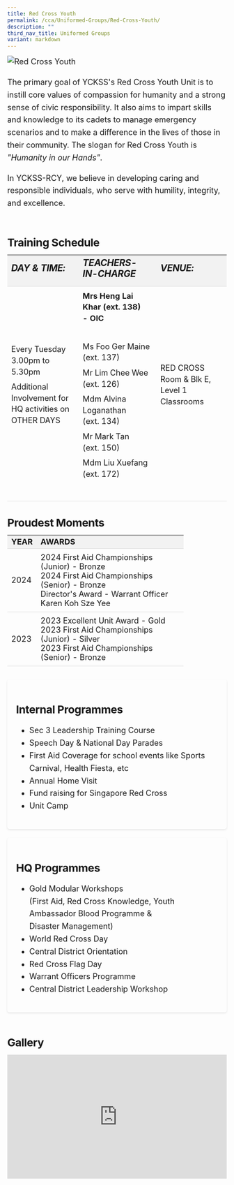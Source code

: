 ```yaml
---
title: Red Cross Youth
permalink: /cca/Uniformed-Groups/Red-Cross-Youth/
description: ""
third_nav_title: Uniformed Groups
variant: markdown
---
```

<div class="yck-component">
 <img alt="Red Cross Youth" src="https://www.yiochukangsec.moe.edu.sg/images/Our%20Curriculum/Non%20Academic%20Programmes/CoCurricular%20Activities/Uniformed%20Groups/Red%20Cross%20Youth/R1.jpg">

  <p>
    The primary goal of YCKSS's Red Cross Youth Unit is to instill core values of compassion for humanity and a strong sense of civic responsibility. 
    It also aims to impart skills and knowledge to its cadets to manage emergency scenarios and to make a difference in the lives of those in their community. 
    The slogan for Red Cross Youth is <em>"Humanity in our Hands"</em>.
  </p>
  <p>
    In YCKSS-RCY, we believe in developing caring and responsible individuals, who serve with humility, integrity, and excellence.
  </p>	
</div>

<div class="yck-component">
	<h3 class="yck-h4">Training Schedule</h3>
<table class="yck-table">
            <thead>
                <tr>
                    <th class="yck-th"><h5 class="yck-h5">DAY &amp; TIME:</h5></th>
                    <th class="yck-th"><h5 class="yck-h5">TEACHERS-IN-CHARGE</h5></th>
                     <th class="yck-th"><h5 class="yck-h5">VENUE:</h5></th>
                </tr>
            </thead>
            <tbody>
                <tr>
									<td class="yck-td"><p>Every Tuesday<br>3.00pm to 5.30pm</p>
									<p>Additional Involvement for HQ activities on OTHER DAYS</p></td>
                    <td class="yck-td">
                        <strong><p>Mrs Heng Lai Khar (ext. 138) - OIC</p></strong>
                        <p>Ms Foo Ger Maine (ext. 137)</p>
                        <p>Mr Lim Chee Wee (ext. 126)</p>
                        <p>Mdm Alvina Loganathan (ext. 134)</p>
                        <p>Mr Mark Tan (ext. 150)</p>
                        <p>Mdm Liu Xuefang (ext. 172)</p>
                    </td>
									<td class="yck-td"><p>RED CROSS Room &amp; Blk E, Level 1 Classrooms</p></td>
                </tr>
            </tbody>
        </table>
</div>

<div class="yck-component">
	<h4>Proudest Moments</h4>
 <table class="yck-table">
        <thead>
          <tr>
            <th class="yck-th">Year</th>
            <th class="yck-th">Awards</th>
          </tr>
        </thead>
        <tbody>
          <tr>
            <td class="yck-td yck-strong">2024</td>
            <td class="yck-td">2024 First Aid Championships (Junior) - Bronze<br> 2024 First Aid Championships (Senior) - Bronze<br> Director's Award - Warrant Officer Karen Koh Sze Yee </td>
          </tr>
          <tr>
            <td class="yck-td yck-strong">2023</td>
            <td class="yck-td">2023 Excellent Unit Award - Gold<br> 2023 First Aid Championships (Junior) - Silver<br> 2023 First Aid Championships (Senior) - Bronze </td>
          </tr>
        </tbody>
      </table>
    </div>


<div class="yck-component">
	<div class="col-container">
		<div class="column">
			<h4>Internal Programmes</h4>
            <ul>
              <li>Sec 3 Leadership Training Course</li>
              <li>Speech Day &amp; National Day Parades</li>
              <li>First Aid Coverage for school events like Sports Carnival, Health Fiesta, etc</li>
              <li>Annual Home Visit</li>
              <li>Fund raising for Singapore Red Cross</li>
              <li>Unit Camp</li>
            </ul> 
		</div>
		<div class="column">
			<h4>HQ Programmes</h4>
                <ul>
                  <li>Gold Modular Workshops <br><span>(First Aid, Red Cross Knowledge, Youth Ambassador Blood Programme &amp; Disaster Management)</span></li>
                  <li>World Red Cross Day</li>
                  <li>Central District Orientation</li>
                  <li>Red Cross Flag Day</li>
                  <li>Warrant Officers Programme</li>
                  <li>Central District Leadership Workshop</li>
                </ul>
		</div>
	</div>	
</div>

<div class="yck-component">
	<h4>Gallery</h4>
	<div class="video-container">
	<iframe allowfullscreen="true" height="1109" width="1920" frameborder="0" src="https://docs.google.com/presentation/d/e/2PACX-1vTGfHnkn10FIWSpX56HUqzm5dtdoCdFtZ1U7c37JgWnU3xVTzlrTsXLfb6WhZSjWQ/embed?start=true&amp;loop=true&amp;delayms=10000"></iframe>
	</div>
       
 </div>
    




<style>
:root {
    --yck-text-line-height: 1.6em;
    --yck-heading-line-height: 1.2em;
    --yck-heading-letter-spacing: -0.02em;
    --yck-spacing-unit: 1em;

    --yck-step--2: clamp(0.7813rem, 0.9263rem + -0.1872vw, 0.8889rem);
    --yck-step--1: clamp(0.9375rem, 1.0217rem + -0.1087vw, 1rem);
    --yck-step-0: clamp(1.125rem, 1.125rem + 0vw, 1.125rem);
    --yck-step-1: clamp(1.2656rem, 1.2363rem + 0.1467vw, 1.35rem);
    --yck-step-2: clamp(1.4238rem, 1.3556rem + 0.3412vw, 1.62rem);
    --yck-step-3: clamp(1.6018rem, 1.4828rem + 0.5951vw, 1.944rem);
    --yck-step-4: clamp(1.802rem, 1.6174rem + 0.9231vw, 2.3328rem);
    --yck-step-5: clamp(2.0273rem, 1.7587rem + 1.3427vw, 2.7994rem);

    --yck-space-s-xl: clamp(0.75rem, 0.7337rem + 1.9565vw, 2.7994rem);
}


.yck-component {
    line-height: var(--yck-text-line-height);
    letter-spacing: normal;
    font-size: var(--yck-step-0);
	 margin-bottom: var(--yck-spacing-unit);
}

.yck-component h1,
.yck-component h2,
.yck-component h3,
.yck-component h4,
.yck-component h5,
.yck-component h6,
.yck-component p {
    overflow-wrap: break-word;
}

.yck-component h1,
.yck-component h2,
.yck-component h3,
.yck-component h4,
.yck-component h5,
.yck-component h6 {
    text-wrap: balance;
}

.yck-component p,
.yck-component ol,
.yck-component ul {
    text-wrap: pretty;
    margin-bottom: var(--yck-spacing-unit);
}

.yck-component p:last-child {
    margin-bottom: calc(var(--yck-space-s-xl)*2);
}
	
.yck-component .yck-h1,
.yck-component h1 {
    font-size: var(--yck-step-5);
    margin-bottom: var(--yck-space-s-xl);
    line-height: var(--yck-heading-line-height);
    letter-spacing: var(--yck-heading-letter-spacing);
}

.yck-component .yck-h2,
.yck-component h2 {
    font-size: var(--yck-step-4);
    margin-bottom: calc(var(--yck-space-s-xl) * 0.8);
    line-height: var(--yck-heading-line-height);
    letter-spacing: var(--yck-heading-letter-spacing);
}

.yck-component .yck-h3,
.yck-component h3 {
    font-size: var(--yck-step-3);
    margin-bottom: calc(var(--yck-space-s-xl) * 0.6);
    line-height: var(--yck-heading-line-height);
    letter-spacing: var(--yck-heading-letter-spacing);
}

.yck-component .yck-h4,
.yck-component h4 {
    font-size: var(--yck-step-2);
    margin-bottom: calc(var(--yck-space-s-xl) * 0.4);
    text-transform: capitalize;
    line-height: var(--yck-heading-line-height);
    letter-spacing: var(--yck-heading-letter-spacing);
}

.yck-component .yck-h5,
.yck-component h5 {
    font-size: var(--yck-step-1);
    margin-bottom: calc(var(--yck-space-s-xl) * 0.3);
    text-transform: uppercase;
    line-height: var(--yck-heading-line-height);
    letter-spacing: var(--yck-heading-letter-spacing);
}

.yck-component .yck-h6,
.yck-component h6 {
    font-size: var(--yck-step-0);
    margin-bottom: calc(var(--yck-spacing-unit) * 0.2);
    text-transform: uppercase;
    line-height: var(--yck-heading-line-height);
    letter-spacing: var(--yck-heading-letter-spacing);
}
	
.yck-component .yck-table {
    border-collapse: collapse;
    max-width: 100%;
    margin-top: 0.5em;
    margin-bottom: var(--yck-space-s-xl);
    font-size: var(--yck-step-0);
}

.yck-component .yck-th {
    background-color: #f2f2f2;
    text-align: left;
    border-bottom: 1px solid #ddd;
    text-transform: uppercase;
}

.yck-component .yck-th h4,
.yck-component .yck-th h5,
.yck-component .yck-th h6 {
    margin: 0 0 0.5em;
}

.yck-component .yck-td {
    border-bottom: 1px solid #ddd;
    max-width: 320px;
    word-wrap: break-word;
    padding-top: 0.5em;
    padding-bottom: 0.5em;
  }

.yck-component .yck-table tbody .yck-td p {
    margin-block: 0;
	  line-height: 1.6rem;
    padding-bottom: 0.5em;
}
    
 .yck-component .yck-table tbody .yck-td p:last-child {
     margin-bottom: var(--yck-space-s-xl);
 }

 .yck-component blockquote {
    position: relative;
    margin: 40px 0;
    padding: 30px 40px;
    background-color: white;
    border-radius: 5px;
    box-shadow: 0 2px 8px rgba(0,0,0,0.1);
  }
  
.yck-component blockquote p {
    color: #ff6b6b;
    font-style: italic;
    font-size: var(--yck-step-1);
    line-height: 1.6;
    margin: 0;
  }
  
.yck-component blockquote::before {
    content: '"';
    position: absolute;
    top: 20px;
    left: 20px;
    color: #ff6b6b;
    font-size: 60px;
    font-family: Georgia, serif;
    opacity: 0.3;
  }
  
.yck-component cite {
    display: block;
    margin-top: 15px;
    font-style: normal;
    font-weight: bold;
	  font-size: var(--yck-step--1);
    color: #555;
    text-align: right;
  }
	
.yck-component .col-container {
	width: 100%;
	max-width: 1200px;
	margin: 0 auto;

	/* CSS Multi-column Layout properties */
	column-count: 2;
	column-width: 400px;
	column-gap: 20px;
}

.yck-component .column {
	break-inside: avoid; /* Prevents content from breaking across columns */
	page-break-inside: avoid; /* For older browsers */
	padding: 20px;
	margin-bottom: 20px;
	border-radius: 5px;
	box-shadow: 0 2px 4px rgba(0, 0, 0, 0.1);
}

/* Flexbox Grid */
.yck-component .yck-flexbox-grid {
    --yck-min: 22ch;
    --yck-gap: 1.5em;
    display: flex;
    flex-wrap: wrap;
    list-style: none;
    gap: var(--yck-gap);
}

.yck-component .yck-flexbox-grid > * {
    flex: 1 1 var(--yck-min);
    list-style: none;
}
	/** Responsive Video container **/
.yck-component  .video-container {
        position: relative;
        width: 100%;
        padding-bottom: 56.25%; /* 16:9 aspect ratio */
        height: 0;
        overflow: hidden;
    }
.yck-component .video-container iframe {
        position: absolute;
        top: 0;
        left: 0;
        width: 100%;
        height: 100%;
    }

</style>